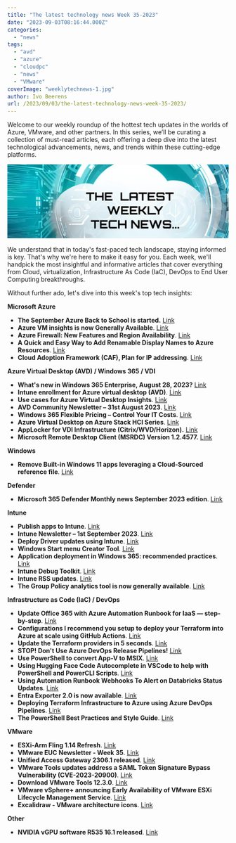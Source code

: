 ```yaml
---
title: "The latest technology news Week 35-2023"
date: "2023-09-03T08:16:44.000Z"
categories: 
  - "news"
tags: 
  - "avd"
  - "azure"
  - "cloudpc"
  - "news"
  - "VMware"
coverImage: "weeklytechnews-1.jpg"
author: Ivo Beerens
url: /2023/09/03/the-latest-technology-news-week-35-2023/
---
```


Welcome to our weekly roundup of the hottest tech updates in the worlds of Azure, VMware, and other partners. In this series, we’ll be curating a collection of must-read articles, each offering a deep dive into the latest technological advancements, news, and trends within these cutting-edge platforms.

![newsletter](images/weeklytechnews-1.jpg)

We understand that in today's fast-paced tech landscape, staying informed is key. That's why we're here to make it easy for you. Each week, we'll handpick the most insightful and informative articles that cover everything from Cloud, virtualization, Infrastructure As Code (IaC), DevOps to End User Computing breakthroughs.

Without further ado, let's dive into this week's top tech insights:

**Microsoft Azure**

- **The September Azure Back to School is started.** [Link](https://azurebacktoschool.github.io/)
- **Azure VM insights is now Generally Available**. [Link](https://learn.microsoft.com/en-us/azure/azure-monitor/vm/vminsights-overview)
- **Azure Firewall: New Features and Region Availability**. [Link](https://techcommunity.microsoft.com/t5/azure-network-security-blog/azure-firewall-new-features-and-region-availability/ba-p/3911830)
- **A Quick and Easy Way to Add Renamable Display Names to Azure Resources**. [Link](https://www.devjev.nl/posts/2023/a-quick-and-easy-way-to-add-renamable-display-names-to-azure-resources/)
- **Cloud Adoption Framework (CAF), Plan for IP addressing**. [Link](https://learn.microsoft.com/en-us/azure/cloud-adoption-framework/ready/azure-best-practices/plan-for-ip-addressing#ip-address-management-ipam-tools)

**Azure Virtual Desktop (AVD) / Windows 365 / VDI**

- **What's new in Windows 365 Enterprise, August 28, 2023?** [Link](https://learn.microsoft.com/en-us/windows-365/enterprise/whats-new#week-of-august-28-2023-service-release-2308)
- **Intune enrollment for Azure virtual desktop (AVD)**. [Link](https://www.youtube.com/watch?v=c1aIqDvZjH0)
- **Use cases for Azure Virtual Desktop Insights**. [Link](https://learn.microsoft.com/en-us/azure/virtual-desktop/insights-use-cases)
- **AVD Community Newsletter – 31st August 2023**. [Link](https://avdcommunity.com/avd-community-newsletter-31st-august-2023/)
- **Windows 365 Flexible Pricing – Control Your IT Costs**. [Link](https://blog.thomasmarcussen.com/windows-365-flexible-pricing-control-your-it-costs/)
- **Azure Virtual Desktop on Azure Stack HCI Series**. [Link](https://www.youtube.com/playlist?list=PLxvjnnGdNX6O5IIWH8AnbNgRPqpO8pExH)
- **AppLocker for VDI Infrastructure (Citrix/WVD/Horizon).** [Link](https://vdiclub.wordpress.com/2020/11/21/applocker-for-vdi-environment-citrix-wvd-horizon/)
- **Microsoft Remote Desktop Client (MSRDC) Version 1.2.4577.** [Link](https://learn.microsoft.com/en-us/azure/virtual-desktop/whats-new-client-windows)

**Windows**

- **Remove Built-in Windows 11 apps leveraging a Cloud-Sourced reference file**. [Link](https://msendpointmgr.com/2022/06/27/remove-built-in-windows-11-apps-leveraging-a-cloud-sourced-reference-file/)

**Defender**

- **Microsoft 365 Defender Monthly news September 2023 edition**. [Link](https://techcommunity.microsoft.com/t5/microsoft-365-defender-blog/monthly-news-september-2023/ba-p/3915808)

**Intune**

- **Publish apps to Intune**. [Link](https://svrooij.io/2023/08/31/publish-apps-to-intune/)
- **Intune Newsletter – 1st September 2023**. [Link](https://andrewstaylor.com/2023/09/01/intune-newsletter-1st-september-2023/)
- **Deploy Driver updates using Intune**. [Link](https://www.manishbangia.com/deploy-driver-updates-using-intune/)
- **Windows Start menu Creator Tool**. [Link](https://www.rockenroll.tech/2022/01/10/windows-startmenu-creator-tool/#primary)
- **Application deployment in Windows 365: recommended practices**. [Link](https://techcommunity.microsoft.com/t5/windows-it-pro-blog/application-deployment-in-windows-365-recommended-practices/ba-p/3915376)
- **Intune Debug Toolkit**. [Link](https://msendpointmgr.com/intune-debug-toolkit/)
- **Intune RSS updates**. [Link](https://www.intuneupdate.com/)
- **The Group Policy analytics tool is now generally available**. [Link](https://techcommunity.microsoft.com/t5/intune-customer-success/the-group-policy-analytics-tool-is-now-generally-available/ba-p/3913190?utm_source=dlvr.it&utm_medium=twitter)

**Infrastructure as Code (IaC) / DevOps**

- **Update Office 365 with Azure Automation Runbook for IaaS — step-by-step**. [Link](https://medium.com/@gijsreijn/update-office-365-with-azure-automation-runbook-for-iaas-step-by-step-607f630f4007)
- **Configurations I recommend you setup to deploy your Terraform into Azure at scale using GitHub Actions**. [Link](https://thomasthornton.cloud/2023/09/01/configurations-i-recommend-you-setup-to-deploy-your-terraform-into-azure-at-scale-using-github-actions/)
- **Update the Terraform providers in 5 seconds**. [Link](https://gist.github.com/HoussemDellai/3fa1cfeeac180479a0822674306cb2e0)
- **STOP! Don't Use Azure DevOps Release Pipelines!** [Link](https://www.youtube.com/watch?v=Nk0mEAzvFSk)
- **Use PowerShell to convert App-V to MSIX**. [Link](https://www.appdeploynews.com/packaging-types/msix/use-PowerShell-to-convert-app-v-to-msix/)
- **Using Hugging Face Code Autocomplete in VSCode to help with PowerShell and PowerCLI Scripts**. [Link](http://www.virtu-al.net/2023/08/29/using-hugging-face-code-autocomplete-in-vscode-to-help-with-PowerShell-and-powercli-scripts/)
- **Using Automation Runbook Webhooks To Alert on Databricks Status Updates**. [Link](https://techcommunity.microsoft.com/t5/core-infrastructure-and-security/using-automation-runbook-webhooks-to-alert-on-databricks-status/ba-p/3905598?WT.mc_id=DT-MVP-5001664)
- **Entra Exporter 2.0 is now available**. [Link](https://www.linkedin.com/feed/update/urn:li:activity:7101643317783781376/?updateEntityUrn=urn%3Ali%3Afs_updateV2%3A%28urn%3Ali%3Aactivity%3A7101643317783781376%2CFEED_DETAIL%2CEMPTY%2CDEFAULT%2Cfalse%29)
- **Deploying Terraform Infrastructure to Azure using Azure DevOps Pipelines**. [Link](https://dev.to/martinhc/deploying-terraform-infrastructure-to-azure-using-azure-devops-pipelines-3kpi)
- **The PowerShell Best Practices and Style Guide**. [Link](https://github.com/PoshCode/PowerShellPracticeAndStyle)

**VMware**

- **ESXi-Arm Fling 1.14 Refresh**. [Link](https://blogs.VMware.com/arm/2023/09/01/esxi-arm-fling-1-14-refresh/)
- **VMware EUC Newsletter - Week 35**. [Link](https://blog.simonelberts.nl/2023/09/VMware-euc-newsletter-week-35.html)
- **Unified Access Gateway 2306.1 released**. [Link](https://customerconnect.VMware.com/downloads/details?downloadGroup=UAG2306.1_DLG&productId=1448&rPId=109940)
- **VMware Tools updates address a SAML Token Signature Bypass Vulnerability (CVE-2023-20900)**. [Link](https://www.VMware.com/security/advisories/VMSA-2023-0019.html)
- **Download VMware Tools 12.3.0**. [Link](https://customerconnect.VMware.com/downloads/details?downloadGroup=VMTOOLS1230&productId=742&rPId=109533)
- **VMware vSphere+ announcing Early Availability of VMware ESXi Lifecycle Management Service**. [Link](https://blogs.VMware.com/vSphere/2023/08/announcing-early-availability-of-VMware-esxi-lifecycle-management-service.html?utm_source=rss&utm_medium=rss&utm_campaign=announcing-early-availability-of-VMware-esxi-lifecycle-management-service)
- **Excalidraw - VMware architecture icons**. [Link](https://www.ntpro.nl/blog/archives/3718-Excalidraw-VMware-architecture-icons.html)

**Other**
- **NVIDIA vGPU software R535 16.1 released**. [Link](https://docs.nvidia.com/grid/index.html)
